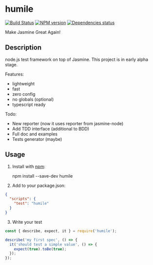 # humile
[![Build Status](https://travis-ci.org/megahertz/humile.svg?branch=master)](https://travis-ci.org/megahertz/humile)
[![NPM version](https://badge.fury.io/js/humile.svg)](https://badge.fury.io/js/humile)
[![Dependencies status](https://david-dm.org/megahertz/humile/status.svg)](https://david-dm.org/megahertz/humile)

Make Jasmine Great Again!

## Description

node.js test framework on top of Jasmine. This project is in early alpha stage. 

Features:

 - lightweight
 - fast
 - zero config
 - no globals (optional)
 - typescript ready
 
Todo:

 - New reporter (now it uses reporter from jasmine-node)
 - Add TDD interface (additional to BDD)
 - Full doc and examples
 - Tests generator (maybe) 

## Usage

1. Install with [npm](https://npmjs.org/package/humile):

    npm install --save-dev humile
    
2. Add to your package.json:

```json
{
  "scripts": {
    "test": "humile"
  }
}
```

3. Write your test

```js
const { describe, expect, it } = require('humile');

describe('my first spec', () => {
  it('should test a simple value', () => {
    expect(true).toBe(true);
  });
});
```

